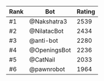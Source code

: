 Rank|Bot|Rating
---|---|---
#1|@Nakshatra3|2539
#2|@NilatacBot|2434
#3|@anti-bot|2280
#4|@OpeningsBot|2236
#5|@CatNail|2033
#6|@pawnrobot|1964
